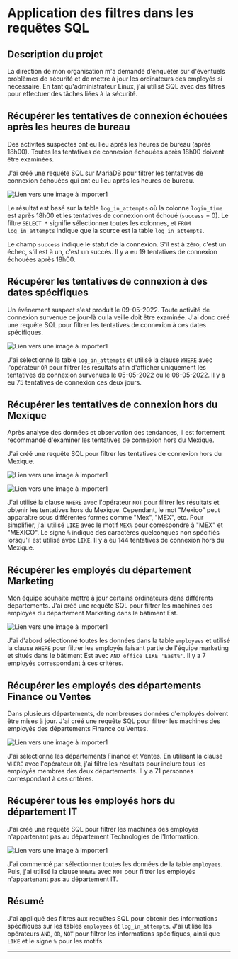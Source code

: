 # Application des filtres dans les requêtes SQL

## Description du projet

La direction de mon organisation m'a demandé d'enquêter sur d'éventuels problèmes de sécurité et de mettre à jour les ordinateurs des employés si nécessaire. En tant qu'administrateur Linux, j'ai utilisé SQL avec des filtres pour effectuer des tâches liées à la sécurité.

## Récupérer les tentatives de connexion échouées après les heures de bureau

Des activités suspectes ont eu lieu après les heures de bureau (après 18h00). Toutes les tentatives de connexion échouées après 18h00 doivent être examinées.

J'ai créé une requête SQL sur MariaDB pour filtrer les tentatives de connexion échouées qui ont eu lieu après les heures de bureau.

![Lien vers une image à importer1](https://github.com/anis-djeb/assets/blob/main/Portfolio%20Cybersecurite/3%20-%20Linux%20%26%20SQL/3.4%20-%20Filtres%20SQL/Screenshot_1.png)


Le résultat est basé sur la table `log_in_attempts` où la colonne `login_time` est après 18h00 et les tentatives de connexion ont échoué (`success` = 0). Le filtre `SELECT *` signifie sélectionner toutes les colonnes, et `FROM log_in_attempts` indique que la source est la table `log_in_attempts`.

Le champ `success` indique le statut de la connexion. S'il est à zéro, c'est un échec, s'il est à un, c'est un succès. Il y a eu 19 tentatives de connexion échouées après 18h00.


## Récupérer les tentatives de connexion à des dates spécifiques

Un événement suspect s'est produit le 09-05-2022. Toute activité de connexion survenue ce jour-là ou la veille doit être examinée. J'ai donc créé une requête SQL pour filtrer les tentatives de connexion à ces dates spécifiques.

![Lien vers une image à importer1](https://github.com/anis-djeb/assets/blob/main/Portfolio%20Cybersecurite/3%20-%20Linux%20%26%20SQL/3.4%20-%20Filtres%20SQL/Screenshot_2et3.png)


J'ai sélectionné la table `log_in_attempts` et utilisé la clause `WHERE` avec l'opérateur `OR` pour filtrer les résultats afin d'afficher uniquement les tentatives de connexion survenues le 05-05-2022 ou le 08-05-2022. Il y a eu 75 tentatives de connexion ces deux jours.


## Récupérer les tentatives de connexion hors du Mexique

Après analyse des données et observation des tendances, il est fortement recommandé d'examiner les tentatives de connexion hors du Mexique.

J'ai créé une requête SQL pour filtrer les tentatives de connexion hors du Mexique.

![Lien vers une image à importer1](https://github.com/anis-djeb/assets/blob/main/Portfolio%20Cybersecurite/3%20-%20Linux%20%26%20SQL/3.4%20-%20Filtres%20SQL/Screenshot_4.png)

![Lien vers une image à importer1](https://github.com/anis-djeb/assets/blob/main/Portfolio%20Cybersecurite/3%20-%20Linux%20%26%20SQL/3.4%20-%20Filtres%20SQL/Screenshot_5.png)

J'ai utilisé la clause `WHERE` avec l'opérateur `NOT` pour filtrer les résultats et obtenir les tentatives hors du Mexique. Cependant, le mot "Mexico" peut apparaître sous différentes formes comme "Mex", "MEX", etc. Pour simplifier, j'ai utilisé `LIKE` avec le motif `MEX%` pour correspondre à "MEX" et "MEXICO". Le signe `%` indique des caractères quelconques non spécifiés lorsqu'il est utilisé avec `LIKE`. Il y a eu 144 tentatives de connexion hors du Mexique.


## Récupérer les employés du département Marketing

Mon équipe souhaite mettre à jour certains ordinateurs dans différents départements. J'ai créé une requête SQL pour filtrer les machines des employés du département Marketing dans le bâtiment Est.

![Lien vers une image à importer1](https://github.com/anis-djeb/assets/blob/main/Portfolio%20Cybersecurite/3%20-%20Linux%20%26%20SQL/3.4%20-%20Filtres%20SQL/Screenshot_6.png)

J'ai d'abord sélectionné toutes les données dans la table `employees` et utilisé la clause `WHERE` pour filtrer les employés faisant partie de l'équipe marketing et situés dans le bâtiment Est avec `AND office LIKE 'East%'`. Il y a 7 employés correspondant à ces critères.


## Récupérer les employés des départements Finance ou Ventes

Dans plusieurs départements, de nombreuses données d'employés doivent être mises à jour. J'ai créé une requête SQL pour filtrer les machines des employés des départements Finance ou Ventes.

![Lien vers une image à importer1](https://github.com/anis-djeb/assets/blob/main/Portfolio%20Cybersecurite/3%20-%20Linux%20%26%20SQL/3.4%20-%20Filtres%20SQL/Screenshot_7.png)

J'ai sélectionné les départements Finance et Ventes. En utilisant la clause `WHERE` avec l'opérateur `OR`, j'ai filtré les résultats pour inclure tous les employés membres des deux départements. Il y a 71 personnes correspondant à ces critères.


## Récupérer tous les employés hors du département IT

J'ai créé une requête SQL pour filtrer les machines des employés n'appartenant pas au département Technologies de l'Information.

![Lien vers une image à importer1](https://github.com/anis-djeb/assets/blob/main/Portfolio%20Cybersecurite/3%20-%20Linux%20%26%20SQL/3.4%20-%20Filtres%20SQL/Screenshot_8.png)

J'ai commencé par sélectionner toutes les données de la table `employees`. Puis, j'ai utilisé la clause `WHERE` avec `NOT` pour filtrer les employés n'appartenant pas au département IT.


## Résumé

J'ai appliqué des filtres aux requêtes SQL pour obtenir des informations spécifiques sur les tables `employees` et `log_in_attempts`. J'ai utilisé les opérateurs `AND`, `OR`, `NOT` pour filtrer les informations spécifiques, ainsi que `LIKE` et le signe `%` pour les motifs.

---

